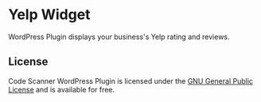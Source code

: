 # Yelp Widget
WordPress Plugin displays your business's Yelp rating and reviews.

## License
Code Scanner WordPress Plugin is licensed under the [GNU General Public License](https://www.gnu.org/licenses/gpl-3.0.html) and is available for free.